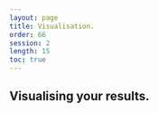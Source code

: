 ```yaml
---
layout: page
title: Visualisation.
order: 66
session: 2
length: 15
toc: true
---
```


## Visualising your results.

